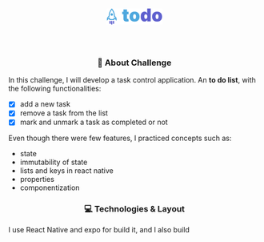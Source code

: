 <h1 align="center">
  <img alt="to do" title="to do" src="./src/assets/logo.png" />
</h1>

<br />

<h3 align="center">
  🎯 About Challenge 
</h3>

In this challenge, I will develop a task control application. An **to do list**, with the following functionalities:

- [x] add a new task
- [x] remove a task from the list
- [x] mark and unmark a task as completed or not

Even though there were few features, I practiced concepts such as:

- state
- immutability of state
- lists and keys in react native
- properties
- componentization

<h3 align="center">
  💻 Technologies & Layout
</h3>

I use React Native and expo for build it, and I also build 
